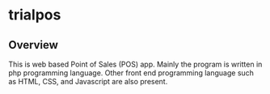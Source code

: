 # trialpos
## Overview
This is web based Point of Sales (POS) app. Mainly the program is written in php programming language. Other front end programming language such as HTML, CSS, and Javascript are also present.
